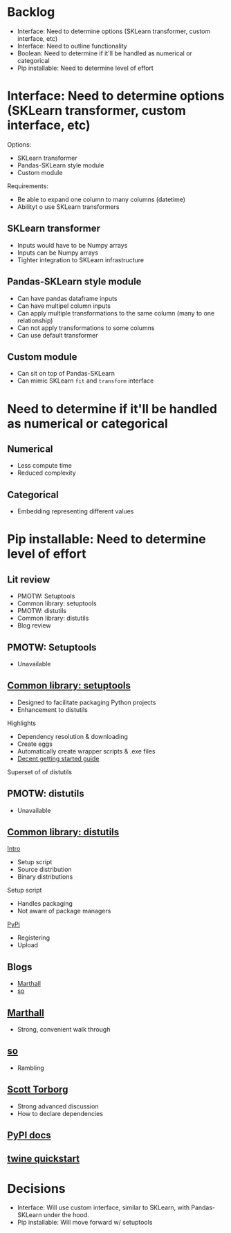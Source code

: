 # Backlog 

 - Interface: Need to determine options (SKLearn transformer, custom interface, etc)
 - Interface: Need to outline functionality
 - Boolean: Need to determine if it'll be handled as numerical or categorical
 - Pip installable: Need to determine level of effort

# Interface: Need to determine options (SKLearn transformer, custom interface, etc)

Options: 

 - SKLearn transformer
 - Pandas-SKLearn style module
 - Custom module

Requirements:

 - Be able to expand one column to many columns (datetime)
 - Abilityt o use SKLearn transformers

## SKLearn transformer

 - Inputs would have to be Numpy arrays
 - Inputs can be Numpy arrays
 - Tighter integration to SKLearn infrastructure

## Pandas-SKLearn style module

 - Can have pandas dataframe inputs
 - Can have multipel column inputs
 - Can apply multiple transformations to the same column (many to one relationship)
 - Can not apply transformations to some columns
 - Can use default transformer

## Custom module

 - Can sit on top of Pandas-SKLearn
 - Can mimic SKLearn `fit` and `transform` interface

#  Need to determine if it'll be handled as numerical or categorical

## Numerical 

 - Less compute time
 - Reduced complexity

## Categorical

 - Embedding representing different values

# Pip installable: Need to determine level of effort

## Lit review

 - PMOTW: Setuptools
 - Common library: setuptools
 - PMOTW: distutils
 - Common library: distutils
 - Blog review

## PMOTW: Setuptools

 - Unavailable

## [Common library: setuptools](https://setuptools.readthedocs.io/en/latest/)

 - Designed to facilitate packaging Python projects
 - Enhancement to distutils

Highlights

 - Dependency resolution & downloading
 - Create eggs
 - Automatically create wrapper scripts & .exe files
 - [Decent getting started guide](https://setuptools.readthedocs.io/en/latest/setuptools.html#basic-use)

Superset of of distutils

## PMOTW: distutils

 - Unavailable

## [Common library: distutils](https://docs.python.org/2/distutils/)

[Intro](https://docs.python.org/2/distutils/introduction.html)

 - Setup script
 - Source distribution
 - Binary distributions

Setup script

 - Handles packaging
 - Not aware of package managers

[PyPi](https://docs.python.org/2/distutils/packageindex.html#pypi-overview)

 - Registering
 - Upload

## Blogs

 - [Marthall](https://marthall.github.io/blog/how-to-package-a-python-app/)
 - [so](https://stackoverflow.com/questions/9411494/how-do-i-create-a-pip-installable-project)

## [Marthall](https://marthall.github.io/blog/how-to-package-a-python-app/)

 - Strong, convenient walk through

## [so](https://stackoverflow.com/questions/9411494/how-do-i-create-a-pip-installable-project)

 - Rambling

## [Scott Torborg](http://python-packaging.readthedocs.io/en/latest/)

- Strong advanced discussion
- How to declare dependencies

## [PyPI docs](https://packaging.python.org/tutorials/distributing-packages/#uploading-your-project-to-pypi)

## [twine quickstart](https://packaging.python.org/tutorials/distributing-packages/)

# Decisions

 - Interface: Will use custom interface, similar to SKLearn, with Pandas-SKLearn under the hood.
 - Pip installable: Will move forward w/ setuptools